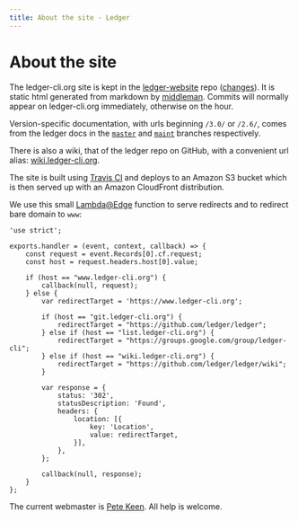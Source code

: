```yaml
---
title: About the site - Ledger
---
```


# About the site

The ledger-cli.org site is kept in the
[ledger-website](https://github.com/ledger/ledger-website) repo ([changes](https://github.com/ledger/ledger-website/commits/master)).
It is static html generated from markdown by [middleman](https://middlemanapp.com).
Commits will normally appear on ledger-cli.org immediately, otherwise on the hour.

Version-specific documentation, with urls beginning `/3.0/` or
`/2.6/`, comes from the ledger docs in the
[`master`](https://github.com/ledger/ledger/tree/master) and
[`maint`](https://github.com/ledger/ledger/tree/maint) branches
respectively.

There is also a wiki, that of the ledger repo on GitHub, with a convenient
url alias: [wiki.ledger-cli.org](https://wiki.ledger-cli.org).

The site is built using [Travis CI](https://travis-ci.org/ledger/ledger-website) and deploys to an Amazon S3 bucket
which is then served up with an Amazon CloudFront distribution.

We use this small [Lambda@Edge](https://docs.aws.amazon.com/lambda/latest/dg/lambda-edge.html) function to serve redirects and to redirect bare domain to `www`:

    'use strict';

    exports.handler = (event, context, callback) => {
        const request = event.Records[0].cf.request;
        const host = request.headers.host[0].value;

        if (host == "www.ledger-cli.org") {
            callback(null, request);
        } else {
            var redirectTarget = 'https://www.ledger-cli.org';

            if (host == "git.ledger-cli.org") {
                redirectTarget = "https://github.com/ledger/ledger";
            } else if (host == "list.ledger-cli.org") {
                redirectTarget = "https://groups.google.com/group/ledger-cli";
            } else if (host == "wiki.ledger-cli.org") {
                redirectTarget = "https://github.com/ledger/ledger/wiki";
            }

            var response = {
                status: '302',
                statusDescription: 'Found',
                headers: {
                    location: [{
                        key: 'Location',
                        value: redirectTarget,
                    }],
                },
            };

            callback(null, response);
        }
    };


The current webmaster is <a href="mailto:pete@petekeen.net">Pete Keen</a>. All help is welcome.

